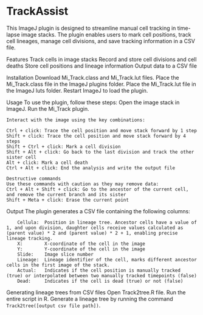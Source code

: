 # TrackAssist

This ImageJ plugin is designed to streamline manual cell tracking in time-lapse image stacks.
The plugin enables users to mark cell positions, track cell lineages, manage cell divisions, and save tracking information in a CSV file.

Features
	Track cells in image stacks
	Record and store cell divisions and cell deaths
	Store cell positions and lineage information
	Output data to a CSV file

Installation
	Download Mi_Track.class and Mi_Track.lut files.
	Place the Mi_Track.class file in the ImageJ plugins folder.
	Place the Mi_Track.lut file in the ImageJ luts folder.
	Restart ImageJ to load the plugin.
 
Usage
	To use the plugin, follow these steps:
	Open the image stack in ImageJ.
	Run the Mi_Track plugin.
	
	Interact with the image using the key combinations:
	
	Ctrl + click: Trace the cell position and move stack forward by 1 step
	Shift + click: Trace the cell position and move stack forward by 4 steps
	Shift + Ctrl + click: Mark a cell division
	Shift + Alt + click: Go back to the last division and track the other sister cell
	Alt + click: Mark a cell death
	Ctrl + Alt + click: End the analysis and write the output file
	
	Destructive commands
	Use these commands with caution as they may remove data:
	Ctrl + Alt + Shift + click: Go to the ancestor of the current cell, and remove the current branch and its sister
	Shift + Meta + click: Erase the current point
				
Output
	The plugin generates a CSV file containing the following columns:
	
		Cellula:  Position in lineage tree. Ancestor cells have a value of 1, and upon division, daughter cells receive values calculated as (parent value) * 2 and (parent value) * 2 + 1, enabling precise lineage tracking.
		X:        X-coordinate of the cell in the image
		Y:        Y-coordinate of the cell in the image
		Slide:    Image slice number
		Lineage:  Lineage identifier of the cell, marks different ancestor cells in the first image of the stack.
		Actual:   Indicates if the cell position is manually tracked (true) or interpolated between two manually tracked timepoints (false)
		Dead:     Indicates if the cell is dead (true) or not (false)
	
	
Generating lineage trees from CSV files
	Open Track2tree.R file.
	Run the entire script in R.
	Generate a lineage tree by running the command `Track2tree([output csv file path])`.


